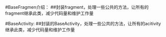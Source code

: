 #BaseFragmen介绍：
##封装fragment，处理一些公共的方法，让所有的fragment继承此类，减少代码量和维护工作量


#BaseActivity:
##封装的BaseActivity，处理一些公共的方法，让所有的acitivity继承此类，减少代码量和维护工作量